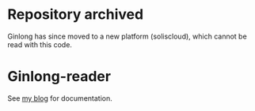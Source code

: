 # Repository archived

Ginlong has since moved to a new platform (soliscloud), which cannot be read with this code.

# Ginlong-reader

See [my blog](https://bartroossien.com/exporting-solar-panel-system-data-from-ginlong-solis-for-data-analysis-78be8662495e) for documentation.
